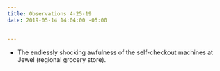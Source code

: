 ```yaml
---
title: Observations 4-25-19
date: 2019-05-14 14:04:00 -05:00


---
```


- The endlessly shocking awfulness of the self-checkout machines at Jewel (regional grocery store).